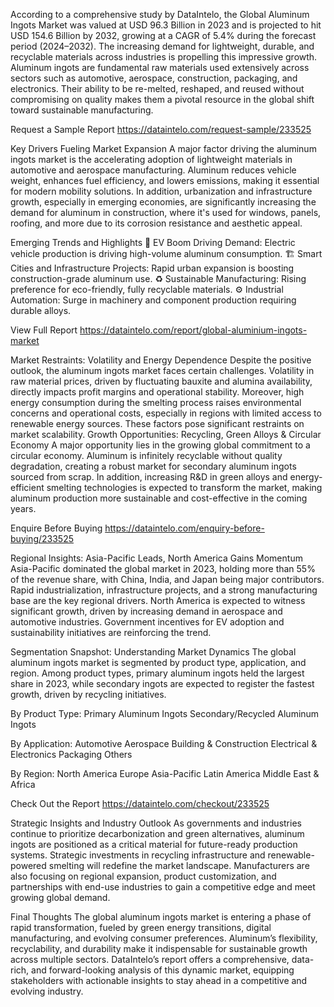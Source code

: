 According to a comprehensive study by DataIntelo, the Global Aluminum Ingots Market was valued at USD 96.3 Billion in 2023 and is projected to hit USD 154.6 Billion by 2032, growing at a CAGR of 5.4% during the forecast period (2024–2032). The increasing demand for lightweight, durable, and recyclable materials across industries is propelling this impressive growth.
Aluminum ingots are fundamental raw materials used extensively across sectors such as automotive, aerospace, construction, packaging, and electronics. Their ability to be re-melted, reshaped, and reused without compromising on quality makes them a pivotal resource in the global shift toward sustainable manufacturing.

Request a Sample Report https://dataintelo.com/request-sample/233525

Key Drivers Fueling Market Expansion
A major factor driving the aluminum ingots market is the accelerating adoption of lightweight materials in automotive and aerospace manufacturing. Aluminum reduces vehicle weight, enhances fuel efficiency, and lowers emissions, making it essential for modern mobility solutions.
In addition, urbanization and infrastructure growth, especially in emerging economies, are significantly increasing the demand for aluminum in construction, where it's used for windows, panels, roofing, and more due to its corrosion resistance and aesthetic appeal.

Emerging Trends and Highlights
🚗 EV Boom Driving Demand: Electric vehicle production is driving high-volume aluminum consumption.
🏗 Smart Cities and Infrastructure Projects: Rapid urban expansion is boosting construction-grade aluminum use.
♻ Sustainable Manufacturing: Rising preference for eco-friendly, fully recyclable materials.
⚙ Industrial Automation: Surge in machinery and component production requiring durable alloys.

View Full Report https://dataintelo.com/report/global-aluminium-ingots-market

Market Restraints: Volatility and Energy Dependence
Despite the positive outlook, the aluminum ingots market faces certain challenges. Volatility in raw material prices, driven by fluctuating bauxite and alumina availability, directly impacts profit margins and operational stability.
Moreover, high energy consumption during the smelting process raises environmental concerns and operational costs, especially in regions with limited access to renewable energy sources. These factors pose significant restraints on market scalability.
Growth Opportunities: Recycling, Green Alloys & Circular Economy
A major opportunity lies in the growing global commitment to a circular economy. Aluminum is infinitely recyclable without quality degradation, creating a robust market for secondary aluminum ingots sourced from scrap.
In addition, increasing R&D in green alloys and energy-efficient smelting technologies is expected to transform the market, making aluminum production more sustainable and cost-effective in the coming years.

Enquire Before Buying https://dataintelo.com/enquiry-before-buying/233525

Regional Insights: Asia-Pacific Leads, North America Gains Momentum
Asia-Pacific dominated the global market in 2023, holding more than 55% of the revenue share, with China, India, and Japan being major contributors. Rapid industrialization, infrastructure projects, and a strong manufacturing base are the key regional drivers.
North America is expected to witness significant growth, driven by increasing demand in aerospace and automotive industries. Government incentives for EV adoption and sustainability initiatives are reinforcing the trend.

Segmentation Snapshot: Understanding Market Dynamics
The global aluminum ingots market is segmented by product type, application, and region. Among product types, primary aluminum ingots held the largest share in 2023, while secondary ingots are expected to register the fastest growth, driven by recycling initiatives.

By Product Type:
Primary Aluminum Ingots
Secondary/Recycled Aluminum Ingots

By Application:
Automotive
Aerospace
Building & Construction
Electrical & Electronics
Packaging
Others

By Region:
North America
Europe
Asia-Pacific
Latin America
Middle East & Africa

Check Out the Report https://dataintelo.com/checkout/233525

Strategic Insights and Industry Outlook
As governments and industries continue to prioritize decarbonization and green alternatives, aluminum ingots are positioned as a critical material for future-ready production systems. Strategic investments in recycling infrastructure and renewable-powered smelting will redefine the market landscape.
Manufacturers are also focusing on regional expansion, product customization, and partnerships with end-use industries to gain a competitive edge and meet growing global demand.

Final Thoughts
The global aluminum ingots market is entering a phase of rapid transformation, fueled by green energy transitions, digital manufacturing, and evolving consumer preferences. Aluminum’s flexibility, recyclability, and durability make it indispensable for sustainable growth across multiple sectors.
DataIntelo’s report offers a comprehensive, data-rich, and forward-looking analysis of this dynamic market, equipping stakeholders with actionable insights to stay ahead in a competitive and evolving industry.

